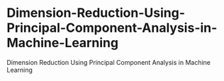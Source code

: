 # Dimension-Reduction-Using-Principal-Component-Analysis-in-Machine-Learning
Dimension Reduction Using Principal Component Analysis in Machine Learning

